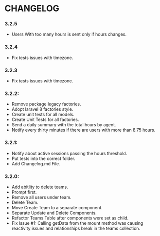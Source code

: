 # CHANGELOG

### 3.2.5
- Users With too many hours is sent only if hours changes.
### 3.2.4
- Fix tests issues with timezone.
### 3.2.3
- Fix tests issues with timezone.
### 3.2.2:
- Remove package legacy factories.
- Adopt laravel 8 factories style.
- Create unit tests for all models.
- Create Unit Tests for all factories.
- Send a daily summary with the total hours by agent.
- Notify every thirty minutes if there are users with more than 8.75 hours.

### 3.2.1:
- Notify about active sessions passing the hours threshold.
- Put tests into the correct folder.
- Add Changelog.md File.

### 3.2.0:
- Add abitlity to delete teams.
- Prompt first.
- Remove all users under team.
- Delete Team.
- Move Create Team to a separate component.
- Separate Update and Delete Components.
- Refactor Teams Table after components were set as child.
- Fix Issue #1: Calling getData from the mount method was causing reactivity issues and relationships break in the teams collection.